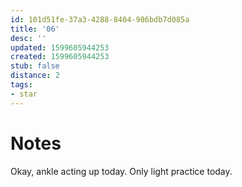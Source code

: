 ```yaml
---
id: 101d51fe-37a3-4288-8404-986bdb7d085a
title: '06'
desc: ''
updated: 1599605944253
created: 1599605944253
stub: false
distance: 2
tags:
- star
---
```


# Notes

Okay, ankle acting up today. Only light practice today.

